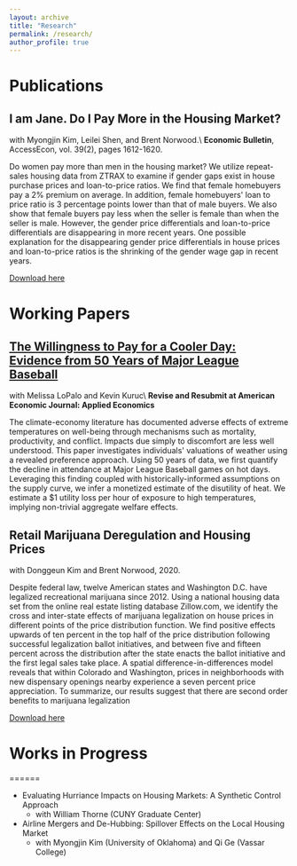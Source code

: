```yaml
---
layout: archive
title: "Research"
permalink: /research/
author_profile: true
---
```

# Publications
## I am Jane. Do I Pay More in the Housing Market?
with Myongjin Kim, Leilei Shen, and Brent Norwood.\\
**Economic Bulletin**, AccessEcon, vol. 39(2), pages 1612-1620.

Do women pay more than men in the housing market? We utilize repeat-sales
housing data from ZTRAX to examine if gender gaps exist in house purchase prices
and loan-to-price ratios. We find that female homebuyers pay a 2% premium on
average. In addition, female homebuyers' loan to price ratio is 3 percentage
points lower than that of male buyers. We also show that female buyers pay
less when the seller is female than when the seller is male. However, the
gender price differentials and loan-to-price differentials are disappearing
in more recent years. One possible explanation for the disappearing gender
price differentials in house prices and loan-to-price ratios is the shrinking
of the gender wage gap in recent years.

[Download here](http://seantoconnor.github.io/files/gender_housing.pdf)

# Working Papers

## [The Willingness to Pay for a Cooler Day: Evidence from 50 Years of Major League Baseball](http://seantoconnor.github.io.files/Baseball.pdf)
with Melissa LoPalo and Kevin Kuruc\\
**Revise and Resubmit at American Economic Journal: Applied Economics**

The climate-economy literature has documented adverse effects of extreme temperatures on well-being through mechanisms such as mortality, productivity, and conflict. Impacts due simply to discomfort are less well understood. This paper investigates individuals' valuations of weather using a revealed preference approach. Using 50 years of data, we first quantify the decline in attendance at Major League Baseball games on hot days. Leveraging this finding coupled with historically-informed assumptions on the supply curve, we infer a monetized estimate of the disutility of heat. We estimate a \$1 utility loss per hour of exposure to high temperatures, implying non-trivial aggregate welfare effects.

## Retail Marijuana Deregulation and Housing Prices
with Donggeun Kim and Brent Norwood, 2020.

Despite federal law, twelve American states and Washington D.C. have legalized recreational marijuana since 2012. Using a national housing data set from the online real estate listing database Zillow.com, we identify the cross and inter-state effects of marijuana legalization on house prices in different points of the price distribution function. We find positive effects upwards of ten percent in the top half of the price distribution following successful legalization ballot initiatives, and between five and fifteen percent across the distribution after the state enacts the ballot initiative and the first legal sales take place. A spatial difference-in-differences model reveals that within Colorado and Washington, prices in neighborhoods with new dispensary openings nearby experience a seven percent price appreciation. To summarize, our results suggest that there are second order benefits to marijuana legalization

[Download here](http://seantoconnor.github.io/files/pot_v2.pdf)

# Works in Progress
======
* Evaluating Hurriance Impacts on Housing Markets: A Synthetic Control Approach
  * with William Thorne (CUNY Graduate Center)
* Airline Mergers and De-Hubbing: Spillover Effects on the Local Housing Market
  * with Myongjin Kim (University of Oklahoma) and Qi Ge (Vassar College)
